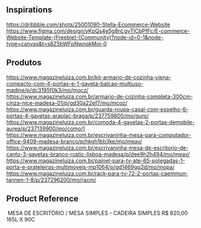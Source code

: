 ## Inspirations

https://dribbble.com/shots/25001090-Stella-Ecommerce-Website
https://www.figma.com/design/vKpQs4e5g8nLgvTlCbPfFc/E-commerce-Website-Template-(Freebie)-(Community)?node-id=0-1&node-type=canvas&t=s8Z5bWFpNwnokMoj-0

## Produtos
https://www.magazineluiza.com.br/kit-armario-de-cozinha-viena-compacto-com-4-portas-e-1-gaveta-balcao-multiuso-madine/p/dc3195f0k3/mo/mocz/
https://www.magazineluiza.com.br/armario-de-cozinha-completa-300cm-cinza-nice-madesa-01/p/gd30a22ef7/mo/mcoz/
https://www.magazineluiza.com.br/guarda-roupa-casal-com-espelho-6-portas-4-gavetas-araplac-braga/p/237759800/mo/guro/
https://www.magazineluiza.com.br/comoda-4-gavetas-2-portas-demobile-aurea/p/237139900/mo/como/]
https://www.magazineluiza.com.br/escrivaninha-mesa-para-computador-office-9409-madesa-branco/p/hkgh1bb3ke/mo/meav/
https://www.magazineluiza.com.br/escrivaninha-mesa-de-escritorio-de-canto-3-gavetas-branco-rustic-lisboa-madesa/p/dee9h2h494/mo/meav/
https://www.magazineluiza.com.br/painel-para-tv-ate-65-polegadas-1-porta-e-prateleiras-multimoveis-mp1064/p/gd1469gg2d/mo/mopa/
https://www.magazineluiza.com.br/rack-para-tv-72-2-portas-caemmun-tannen-1-8/p/237296200/mo/racm/

## Product Reference
<Image
  src="https://images.unsplash.com/photo-1611269154421-4e27233ac5c7?q=80&w=1965&auto=format&fit=crop&ixlib=rb-4.0.3&ixid=M3wxMjA3fDB8MHxwaG90by1wYWdlfHx8fGVufDB8fHx8fA%3D%3D"
  alt=""
  width={1020}
  height={1020}
  className="h-[530px] rounded-lg object-cover"
/>
MESA DE ESCRITÓRIO / MESA SIMPLES - CADEIRA SIMPLES
R$ 820,00
165L X 90C